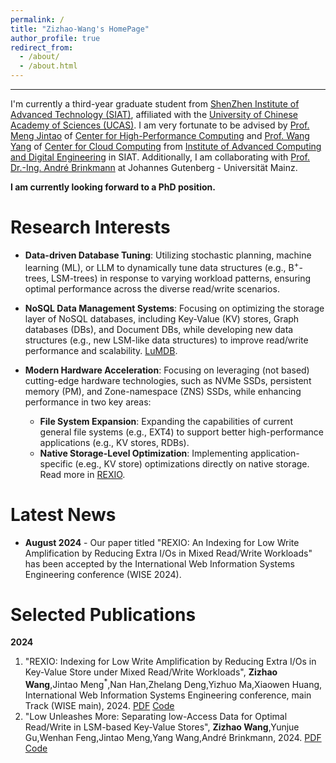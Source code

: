 ```yaml
---
permalink: /
title: "Zizhao-Wang's HomePage"
author_profile: true
redirect_from: 
  - /about/
  - /about.html
---
```


---
I'm currently a third-year graduate student from [ShenZhen Institute of Advanced Technology (SIAT)](https://english.siat.ac.cn/), affiliated with the [University of Chinese Academy of Sciences (UCAS)](https://english.ucas.ac.cn/). I am very fortunate to be advised by [Prof. Meng Jintao](http://210.75.252.46/jintao/) of [Center for High-Performance Computing](https://hpcc.siat.ac.cn/) and [Prof. Wang Yang](https://people.ucas.edu.cn/~yangwang) of [Center for Cloud Computing](http://cloud.siat.ac.cn/cloud/) from [Institute of Advanced Computing and Digital Engineering](http://english.siat.cas.cn/SI2017/IACDE2017/) in SIAT. Additionally, I am collaborating with [Prof. Dr.-Ing. André Brinkmann](https://research.zdv.uni-mainz.de/people/andre-brinkmann/) at Johannes Gutenberg - Universität Mainz.

**I am currently looking forward to a PhD position.**

Research Interests
======

- **Data-driven Database Tuning**: Utilizing stochastic planning, machine learning (ML), or LLM to dynamically tune data structures (e.g., B<sup>+</sup>-trees, LSM-trees) in response to varying workload patterns, ensuring optimal performance across the diverse read/write scenarios.

- **NoSQL Data Management Systems**: Focusing on optimizing the storage layer of NoSQL databases, including Key-Value (KV) stores, Graph databases (DBs), and Document DBs, while developing new data structures (e.g., new LSM-like data structures) to improve read/write performance and scalability. [LuMDB](#vldb2025).

- **Modern Hardware Acceleration**: Focusing on leveraging (not based) cutting-edge hardware technologies, such as NVMe SSDs, persistent memory (PM), and Zone-namespace (ZNS) SSDs, while enhancing performance in two key areas:
    - **File System Expansion**: Expanding the capabilities of current general file systems (e.g., EXT4) to support better high-performance applications (e.g., KV stores, RDBs).
    - **Native Storage-Level Optimization**: Implementing application-specific (e.eg., KV store) optimizations directly on native storage. Read more in [REXIO](#wise2024).

Latest News
======
- **August 2024** - Our paper titled "REXIO: An Indexing for Low Write Amplification by Reducing Extra I/Os in Mixed Read/Write Workloads" has been accepted by the International Web Information Systems Engineering conference (WISE 2024).


Selected Publications
======

**2024**

1.  <a name="wise2024"></a> "REXIO: Indexing for Low Write Amplification by Reducing Extra I/Os in Key-Value Store under Mixed Read/Write Workloads", **Zizhao Wang**,Jintao Meng<sup>*</sup>,Nan Han,Zhelang Deng,Yizhuo Ma,Xiaowen Huang, International Web Information Systems Engineering conference, main Track (WISE main), 2024. [PDF](#) [Code](https://github.com/Zizhao-Wang/REXIO)
1.  <a name="vldb2025"></a> "Low Unleashes More: Separating low-Access Data for Optimal Read/Write in LSM-based Key-Value Stores", **Zizhao Wang**,Yunjue Gu,Wenhan Feng,Jintao Meng,Yang Wang,André Brinkmann, 2024. [PDF](#) [Code](https://github.com/Zizhao-Wang/LuMDB)